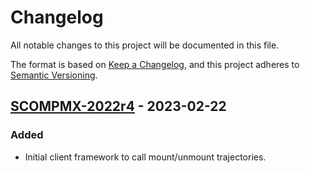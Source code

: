 # Changelog

All notable changes to this project will be documented in this file.

The format is based on [Keep a Changelog](https://keepachangelog.com/en/1.0.0/),
and this project adheres to [Semantic Versioning](https://semver.org/spec/v2.0.0.html).

## [SCOMPMX-2022r4] - 2023-02-22

### Added

- Initial client framework to call mount/unmount trajectories.

[SCOMPMX-2022r4]: https://confluence.synchrotron.org.au/confluence/display/SCOMPROJ/MX3+-+Releases+-+Project+Increment+2
[Docs]: https://s3-api.asci.synchrotron.org.au/sphinx-docs/mx3/mx-robot-library/main/index.html
